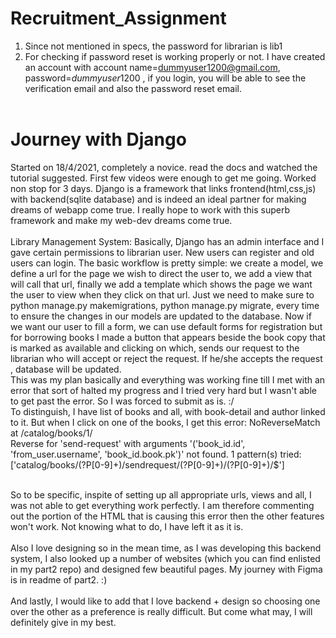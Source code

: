 # Recruitment_Assignment
1. Since not mentioned in specs, the password for librarian is lib1
2. For checking if password reset is working properly or not. I have created an account with account name=dummyuser1200@gmail.com, password=$dummyuser1200$ , if you login, you will be able to see the verification email and also the password reset email.
<br><br>
# Journey with Django <br>
Started on 18/4/2021, completely a novice. read the docs and watched the tutorial suggested. First few videos were enough to get me going. Worked non stop for 3 days.
Django is a framework that links frontend(html,css,js) with backend(sqlite database) and is indeed an ideal partner for making dreams of webapp come true. I really hope to work with this superb framework and make my web-dev dreams come true.
<br><br>
Library Management System: Basically, Django has an admin interface and I gave certain permissions to librarian user. New users can register and old users can login. The basic workflow is pretty simple: we create a model, we define a url for the page we wish to direct the user to, we add a view that will call that url, finally we add a template which shows the page we want the user to view when they click on that url. Just we need to make sure to python manage.py makemigrations, python manage.py migrate, every time to ensure the changes in our models are updated to the database. Now if we want our user to fill a form, we can use default forms for registration but for borrowing books I made a button that appears beside the book copy that is marked as available and clicking on which, sends our request to the librarian who will accept or reject the request. If he/she accepts the request , database will be updated. <br> 
This was my plan basically and everything was working fine till I met with an error that sort of halted my progress and I tried very hard but I wasn't able to get past the error. So I was forced to submit as is. :/ <br>
To distinguish, I have list of books and all, with book-detail and author linked to it. But when I click on one of the books, I get this error:
NoReverseMatch at /catalog/books/1/ <br>
Reverse for 'send-request' with arguments '('book_id.id', 'from_user.username', 'book_id.book.pk')' not found. 1 pattern(s) tried: ['catalog/books/(?P<pk>[0-9]+)/sendrequest/(?P<userID>[0-9]+)/(?P<bookID>[0-9]+)/$']<br><br>
 
So to be specific, inspite of setting up all appropriate urls, views and all, I was not able to get everything work perfectly. 
I am therefore commenting out the portion of the HTML that is causing this error then the other features won't work. Not knowing what to do, I have left it as it is.
<br><br>
Also I love designing so in the mean time, as I was developing this backend system, I also looked up a number of websites (which you can find enlisted in my part2 repo) and designed few beautiful pages. My journey with Figma is in readme of part2. :)
<br><br>
And lastly, I would like to add that I love backend + design so choosing one over the other as a preference is really difficult. But come what may, I will definitely give in my best.
